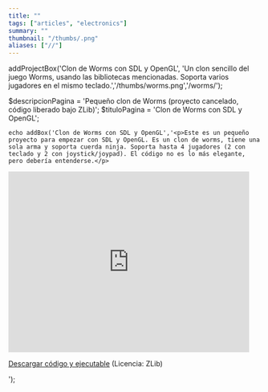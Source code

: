 ```yaml
---
title: ""
tags: ["articles", "electronics"]
summary: ""
thumbnail: "/thumbs/.png"
aliases: ["//"]
---
```

addProjectBox('Clon de Worms con SDL y OpenGL', 'Un clon sencillo del juego Worms, usando las bibliotecas mencionadas. Soporta varios jugadores en el mismo teclado.','/thumbs/worms.png','/worms/');

$descripcionPagina = 'Pequeño clon de Worms (proyecto cancelado, código liberado bajo ZLib)';
	$tituloPagina = 'Clon de Worms con SDL y OpenGL';
	
	echo addBox('Clon de Worms con SDL y OpenGL','<p>Este es un pequeño proyecto para empezar con SDL y OpenGL. Es un clon de worms, tiene una sola arma y soporta cuerda ninja. Soporta hasta 4 jugadores (2 con teclado y 2 con joystick/joypad). El código no es lo más elegante, pero debería entenderse.</p>
<iframe width="480" height="360" src="http://www.youtube.com/embed/QNa76bQrdOM?rel=0" frameborder="0" allowfullscreen></iframe>
<p><a href="/downloads/wc.zip" >Descargar código y ejecutable</a> (Licencia: ZLib)</p>');
